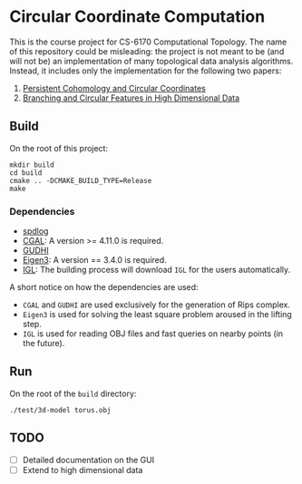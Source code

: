 # Circular Coordinate Computation

This is the course project for CS-6170 Computational Topology. The name of this repository could be misleading: the project is not meant to be (and will not be) an implementation of many topological data analysis algorithms. Instead, it includes only the implementation for the following two papers:

1. [Persistent Cohomology and Circular Coordinates](https://link.springer.com/article/10.1007/s00454-011-9344-x)
2. [Branching and Circular Features in High Dimensional Data](https://dl.acm.org/doi/10.1109/TVCG.2011.177)

## Build

On the root of this project:

```shell
mkdir build
cd build
cmake .. -DCMAKE_BUILD_TYPE=Release
make
```

### Dependencies

* [spdlog](https://github.com/gabime/spdlog)
* [CGAL](https://www.cgal.org/): A version >= 4.11.0 is required.
* [GUDHI](https://gudhi.inria.fr/)
* [Eigen3](https://eigen.tuxfamily.org/index.php?title=Main_Page): A version == 3.4.0 is required.
* [IGL](https://libigl.github.io/): The building process will download `IGL` for the users automatically.

A short notice on how the dependencies are used:

* `CGAL` and `GUDHI` are used exclusively for the generation of Rips complex.
* `Eigen3` is used for solving the least square problem aroused in the lifting step.
* `IGL` is used for reading OBJ files and fast queries on nearby points (in the future).

## Run

On the root of the `build` directory:

```shell
./test/3d-model torus.obj
```

## TODO

- [ ] Detailed documentation on the GUI
- [ ] Extend to high dimensional data